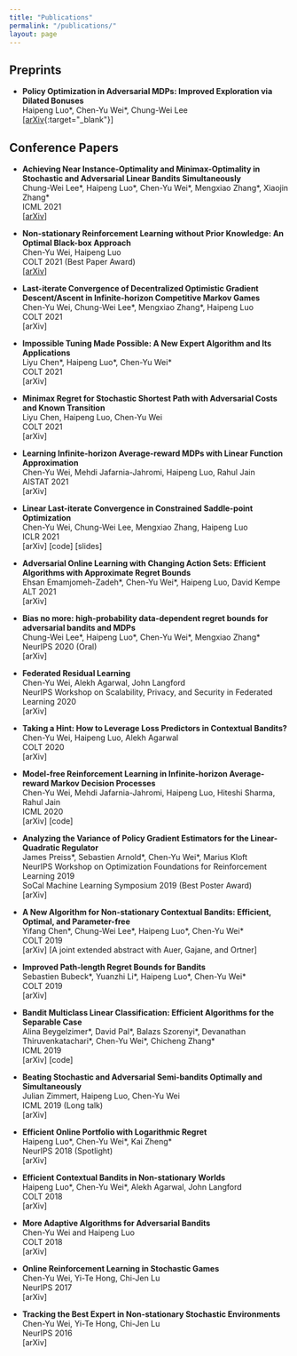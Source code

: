 ```yaml
---
title: "Publications"
permalink: "/publications/"
layout: page
---
```


## Preprints

 - **Policy Optimization in Adversarial MDPs:  Improved Exploration via Dilated Bonuses**  
Haipeng Luo\*, Chen-Yu Wei\*, Chung-Wei Lee  
[[arXiv](https://arxiv.org/abs/2107.08346){:target="_blank"}]

## Conference Papers

 - **Achieving Near Instance-Optimality and Minimax-Optimality in Stochastic and Adversarial Linear Bandits Simultaneously**  
Chung-Wei Lee\*, Haipeng Luo\*, Chen-Yu Wei\*, Mengxiao Zhang\*, Xiaojin Zhang\*  
ICML 2021  
[[arXiv]()]

 - **Non-stationary Reinforcement Learning without Prior Knowledge: An Optimal Black-box Approach**  
Chen-Yu Wei, Haipeng Luo  
COLT 2021  (Best Paper Award)  
[[arXiv]()]

- **Last-iterate Convergence of Decentralized Optimistic Gradient Descent/Ascent in Infinite-horizon Competitive Markov Games**  
Chen-Yu Wei, Chung-Wei Lee\*, Mengxiao Zhang\*, Haipeng Luo  
COLT 2021  
[arXiv]

- **Impossible Tuning Made Possible: A New Expert Algorithm and Its Applications**  
Liyu Chen\*, Haipeng Luo\*, Chen-Yu Wei\*  
COLT 2021  
[arXiv]

- **Minimax Regret for Stochastic Shortest Path with Adversarial Costs and Known Transition**  
Liyu Chen, Haipeng Luo, Chen-Yu Wei  
COLT 2021  
[arXiv]

- **Learning Infinite-horizon Average-reward MDPs with Linear Function Approximation**  
Chen-Yu Wei, Mehdi Jafarnia-Jahromi, Haipeng Luo, Rahul Jain  
AISTAT 2021  
[arXiv]

- **Linear Last-iterate Convergence in Constrained Saddle-point Optimization**  
Chen-Yu Wei, Chung-Wei Lee, Mengxiao Zhang, Haipeng Luo  
ICLR 2021  
[arXiv] [code] [slides]

- **Adversarial Online Learning with Changing Action Sets: Efficient Algorithms with Approximate Regret Bounds**  
Ehsan Emamjomeh-Zadeh\*, Chen-Yu Wei\*, Haipeng Luo, David Kempe  
ALT 2021  
[arXiv]

- **Bias no more: high-probability data-dependent regret bounds for adversarial bandits and MDPs**  
Chung-Wei Lee\*, Haipeng Luo\*, Chen-Yu Wei\*, Mengxiao Zhang\*  
NeurIPS 2020  (Oral)  
[arXiv]

- **Federated Residual Learning**  
Chen-Yu Wei, Alekh Agarwal, John Langford  
NeurIPS Workshop on Scalability, Privacy, and Security in Federated Learning 2020  
[arXiv]

- **Taking a Hint: How to Leverage Loss Predictors in Contextual Bandits?**  
Chen-Yu Wei, Haipeng Luo, Alekh Agarwal  
COLT 2020  
[arXiv]

- **Model-free Reinforcement Learning in Infinite-horizon Average-reward Markov Decision Processes**  
Chen-Yu Wei, Mehdi Jafarnia-Jahromi, Haipeng Luo, Hiteshi Sharma, Rahul Jain  
ICML 2020  
[arXiv] [code]

- **Analyzing the Variance of Policy Gradient Estimators for the Linear-Quadratic Regulator**  
James Preiss\*, Sebastien Arnold\*, Chen-Yu Wei\*, Marius Kloft  
NeurIPS Workshop on Optimization Foundations for Reinforcement Learning 2019  
SoCal Machine Learning Symposium 2019 (Best Poster Award)  
[arXiv]

- **A New Algorithm for Non-stationary Contextual Bandits: Efficient, Optimal, and Parameter-free**  
Yifang Chen\*, Chung-Wei Lee\*, Haipeng Luo\*, Chen-Yu Wei\*  
COLT 2019  
[arXiv] [A joint extended abstract with Auer, Gajane, and Ortner]

- **Improved Path-length Regret Bounds for Bandits**  
Sebastien Bubeck\*, Yuanzhi Li\*, Haipeng Luo\*, Chen-Yu Wei\*  
COLT 2019  
[arXiv]

- **Bandit Multiclass Linear Classification: Efficient Algorithms for the Separable Case**  
Alina Beygelzimer\*, David Pal\*, Balazs Szorenyi\*, Devanathan Thiruvenkatachari\*, Chen-Yu Wei\*, Chicheng Zhang\*  
ICML 2019  
[arXiv] [code]

- **Beating Stochastic and Adversarial Semi-bandits Optimally and Simultaneously**  
Julian Zimmert, Haipeng Luo, Chen-Yu Wei  
ICML 2019 (Long talk)  
[arXiv]

- **Efficient Online Portfolio with Logarithmic Regret**  
Haipeng Luo\*, Chen-Yu Wei\*, Kai Zheng\*  
NeurIPS 2018 (Spotlight)  
[arXiv]

- **Efficient Contextual Bandits in Non-stationary Worlds**  
Haipeng Luo\*, Chen-Yu Wei\*, Alekh Agarwal, John Langford  
COLT 2018  
[arXiv]

- **More Adaptive Algorithms for Adversarial Bandits**  
Chen-Yu Wei and Haipeng Luo  
COLT 2018  
[arXiv]

- **Online Reinforcement Learning in Stochastic Games**  
Chen-Yu Wei, Yi-Te Hong, Chi-Jen Lu  
NeurIPS 2017  
[arXiv]

- **Tracking the Best Expert in Non-stationary Stochastic Environments**  
Chen-Yu Wei, Yi-Te Hong, Chi-Jen Lu  
NeurIPS 2016  
[arXiv]